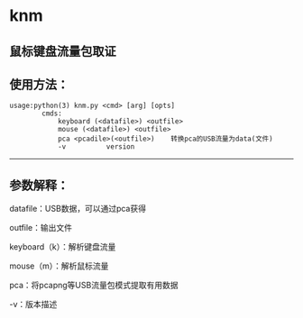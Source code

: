 # knm
鼠标键盘流量包取证
---
## 使用方法：

~~~
usage:python(3) knm.py <cmd> [arg] [opts]
        cmds:
            keyboard (<datafile>) <outfile>
            mouse (<datafile>) <outfile>
            pca <pcadile>(<outfile>)    转换pca的USB流量为data(文件)
            -v          version
~~~

---

## 参数解释：

datafile：USB数据，可以通过pca获得

outfile：输出文件

keyboard（k）：解析键盘流量 

mouse（m）：解析鼠标流量

pca：将pcapng等USB流量包模式提取有用数据

-v：版本描述
